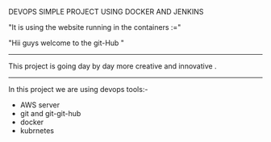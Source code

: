 DEVOPS SIMPLE PROJECT USING DOCKER AND JENKINS 


"It is using the website running in the containers :="

"Hii guys  welcome to the git-Hub "

---------------------------------------------------------------------------------------------------------
This project is going  day by day more creative and innovative . 
                                                                                                         
---------------------------------------------------------------------------------------------------------
In this project we are using devops tools:-

- AWS server
- git and git-git-hub
- docker
- kubrnetes 

